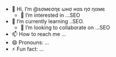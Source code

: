 - 👋 Hi, I’m @ѕσмєσηє ωнσ нαѕ ησ ηαмє
  - 👀 I’m interested in ...SEO
- 🌱 I’m currently learning ..SEO.
  - 💞️ I’m looking to collaborate on ...SEO
- 📫 How to reach me ...
- 😄 Pronouns: ...
- ⚡ Fun fact: ...

<!---
Al-Yafie/Al-Yafie is a ✨ special ✨ repository because its `README.md` (this file) appears on your GitHub profile.
You can click the Preview link to take a look at your changes.
--->
